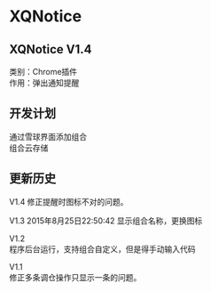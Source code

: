 ﻿# XQNotice  
XQNotice V1.4  
------------
类别：Chrome插件  
作用：弹出通知提醒  
  
  
开发计划
------------  
通过雪球界面添加组合  
组合云存储
   
  
更新历史
------------
V1.4 
修正提醒时图标不对的问题。

V1.3  2015年8月25日22:50:42
显示组合名称，更换图标 
  
V1.2  
程序后台运行，支持组合自定义，但是得手动输入代码  
  
V1.1  
修正多条调仓操作只显示一条的问题。  


